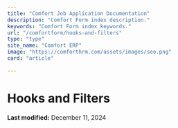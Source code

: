```yaml
---
title: "Comfort Job Application Documentation"
description: "Comfort Form index description."
keywords: "Comfort Form index keywords."
url: "/comfortform/hooks-and-filters"
type: "type"
site_name: "Comfort ERP"
image: "https://comforthrm.com/assets/images/seo.png"
card: "article"

---
```

# Hooks and Filters



**Last modified:** December 11, 2024